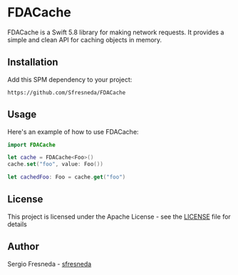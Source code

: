 # FDACache

FDACache is a Swift 5.8 library for making network requests. It provides a simple and clean API for caching objects in memory.

## Installation
Add this SPM dependency to your project:
```
https://github.com/Sfresneda/FDACache
```

## Usage
Here's an example of how to use FDACache:

```swift
import FDACache

let cache = FDACache<Foo>()
cache.set("foo", value: Foo())

let cachedFoo: Foo = cache.get("foo")
```

## License
This project is licensed under the Apache License - see the [LICENSE](LICENSE) file for details

## Author
Sergio Fresneda - [sfresneda](https://github.com/Sfresneda)